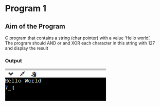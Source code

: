 # Program 1

## Aim of the Program

C program that contains a string (char pointer) with a value ‘Hello world’. The program should AND or and XOR each character in this string with 127 and display the result


### Output
![output](program2_output.png)

